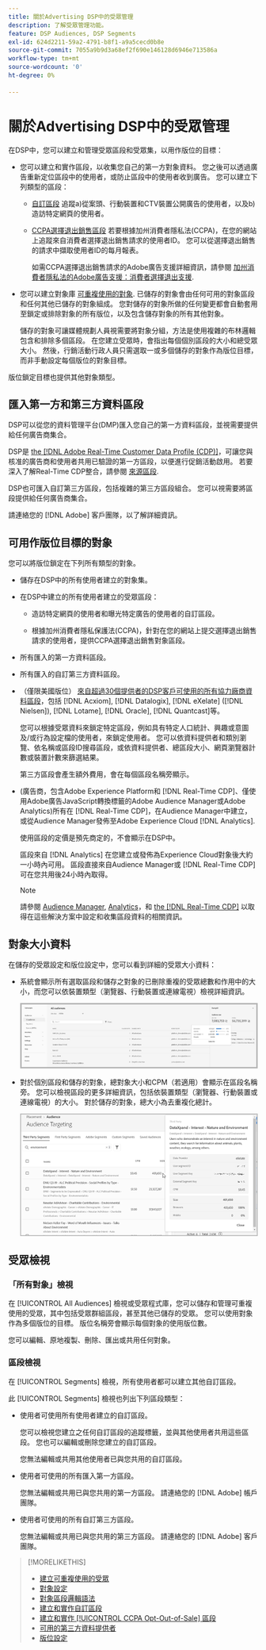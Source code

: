 ```yaml
---
title: 關於Advertising DSP中的受眾管理
description: 了解受眾管理功能。
feature: DSP Audiences, DSP Segments
exl-id: 624d2211-59a2-4791-b8f1-a9a5cecd0b8e
source-git-commit: 7055a9b9d3a68ef2f690e146128d6946e713586a
workflow-type: tm+mt
source-wordcount: '0'
ht-degree: 0%

---
```


# 關於Advertising DSP中的受眾管理

在DSP中，您可以建立和管理受眾區段和受眾集，以用作版位的目標：

* 您可以建立和實作區段，以收集您自己的第一方對象資料。 您之後可以透過廣告重新定位區段中的使用者，或防止區段中的使用者收到廣告。 您可以建立下列類型的區段：

   * [自訂區段](/help/dsp/audiences/custom-segment-create.md) 追蹤a)從案頭、行動裝置和CTV裝置公開廣告的使用者，以及b)造訪特定網頁的使用者。

   * [CCPA選擇退出銷售區段](/help/dsp/audiences/ccpa-opt-out-segment-create.md) 若要根據加州消費者隱私法(CCPA)，在您的網站上追蹤來自消費者選擇退出銷售請求的使用者ID。 您可以從選擇退出銷售的請求中擷取使用者ID的每月報表。

      如需CCPA選擇退出銷售請求的Adobe廣告支援詳細資訊，請參閱 [加州消費者隱私法的Adobe廣告支援：消費者選擇退出支援](/help/privacy/ccpa-opt-out-of-sale.md).

* 您可以建立對象庫 [可重複使用的對象](/help/dsp/audiences/reusable-audience-create.md). 已儲存的對象會由任何可用的對象區段和任何其他已儲存的對象組成。 您對儲存的對象所做的任何變更都會自動套用至鎖定或排除對象的所有版位，以及包含儲存對象的所有其他對象。

   儲存的對象可讓媒體規劃人員視需要將對象分組，方法是使用複雜的布林邏輯包含和排除多個區段。 在您建立受眾時，會指出每個個別區段的大小和總受眾大小。 然後，行銷活動行政人員只需選取一或多個儲存的對象作為版位目標，而非手動設定每個版位的對象目標。

版位鎖定目標也提供其他對象類型。

## 匯入第一方和第三方資料區段

DSP可以從您的資料管理平台(DMP)匯入您自己的第一方資料區段，並視需要提供給任何廣告商集合。

DSP是 [the [!DNL Adobe Real-Time Customer Data Profile (CDP)]](https://experienceleague.adobe.com/docs/experience-platform/rtcdp/overview.html)，可讓您與核准的廣告商和使用者共用已驗證的第一方區段，以便進行促銷活動啟用。 若要深入了解Real-Time CDP整合，請參閱 [來源區段](/help/dsp/audiences/sources/source-about.md).

DSP也可匯入自訂第三方區段，包括複雜的第三方區段組合。 您可以視需要將區段提供給任何廣告商集合。

請連絡您的 [!DNL Adobe] 客戶團隊，以了解詳細資訊。

## 可用作版位目標的對象

您可以將版位鎖定在下列所有類型的對象。

* 儲存在DSP中的所有使用者建立的對象集。

* 在DSP中建立的所有使用者建立的受眾區段：

   * 造訪特定網頁的使用者和曝光特定廣告的使用者的自訂區段。

   * 根據加州消費者隱私保護法(CCPA)，針對在您的網站上提交選擇退出銷售請求的使用者，提供CCPA選擇退出銷售對象區段。

* 所有匯入的第一方資料區段。

* 所有匯入的自訂第三方資料區段。

* （僅限美國版位） [來自超過30個提供者的DSP客戶可使用的所有協力廠商資料區段](/help/dsp/audiences/third-party-data-providers.md)，包括 [!DNL Acxiom], [!DNL Datalogix], [!DNL eXelate] ([!DNL Nielsen]), [!DNL Lotame], [!DNL Oracle], [!DNL Quantcast]等。

   您可以根據受眾資料來鎖定特定區段，例如具有特定人口統計、興趣或意圖及/或行為設定檔的使用者，來鎖定使用者。 您可以依資料提供者和類別瀏覽、依名稱或區段ID搜尋區段，或依資料提供者、總區段大小、網頁瀏覽器計數或裝置計數來篩選結果。

   第三方區段會產生額外費用，會在每個區段名稱旁顯示。

* (廣告商，包含Adobe Experience Platform和 [!DNL Real-Time CDP]、僅使用Adobe廣告JavaScript轉換標籤的Adobe Audience Manager或Adobe Analytics)所有在 [!DNL Real-Time CDP]，在Audience Manager中建立，或從Audience Manager發佈至Adobe Experience Cloud [!DNL Analytics].

   使用區段的定價是預先商定的，不會顯示在DSP中。

   區段來自 [!DNL Analytics] 在您建立或發佈為Experience Cloud對象後大約一小時內可用。 區段直接來自Audience Manager或 [!DNL Real-Time CDP] 可在您共用後24小時內取得。

   >[!NOTE]
   >
   >請參閱 [Audience Manager](https://experienceleague.adobe.com/docs/audience-manager/user-guide/aam-home.html), [Analytics](https://experienceleague.adobe.com/docs/analytics.html)，和 [the [!DNL Real-Time CDP]](https://experienceleague.adobe.com/docs/experience-platform/rtcdp/segmentation/segment-builder-guide.html) 以取得在這些解決方案中設定和收集區段資料的相關資訊。

## 對象大小資料

在儲存的受眾設定和版位設定中，您可以看到詳細的受眾大小資料：

* 系統會顯示所有選取區段和儲存之對象的已刪除重複的受眾總數和作用中的大小，而您可以依裝置類型（瀏覽器、行動裝置或連線電視）檢視詳細資訊。

   ![合併的受眾規模](/help/dsp/assets/audience-size.png)

* 對於個別區段和儲存的對象，總對象大小和CPM（若適用）會顯示在區段名稱旁。 您可以檢視區段的更多詳細資訊，包括依裝置類型（瀏覽器、行動裝置或連線電視）的大小。 對於儲存的對象，總大小為去重複化總計。

   ![個別區段大小](/help/dsp/assets/audience-size-segment.png)

## 受眾檢視

### 「所有對象」檢視

在 [!UICONTROL All Audiences] 檢視或受眾程式庫，您可以儲存和管理可重複使用的受眾，其中包括受眾群組區段，甚至其他已儲存的受眾。 您可以使用對象作為多個版位的目標。 版位名稱旁會顯示每個對象的使用版位數。

您可以編輯、原地複製、刪除、匯出或共用任何對象。

### 區段檢視

在 [!UICONTROL Segments] 檢視，所有使用者都可以建立其他自訂區段。

此 [!UICONTROL Segments] 檢視也列出下列區段類型：

* 使用者可使用所有使用者建立的自訂區段。

   您可以檢視您建立之任何自訂區段的追蹤標籤，並與其他使用者共用這些區段。 您也可以編輯或刪除您建立的自訂區段。

   您無法編輯或共用其他使用者已與您共用的自訂區段。

* 使用者可使用的所有匯入第一方區段。

   您無法編輯或共用已與您共用的第一方區段。 請連絡您的 [!DNL Adobe] 帳戶團隊。

* 使用者可使用的所有自訂第三方區段。

   您無法編輯或共用已與您共用的第三方區段。 請連絡您的 [!DNL Adobe] 客戶團隊。

>[!MORELIKETHIS]
>
>* [建立可重複使用的受眾](reusable-audience-create.md)
>* [對象設定](audience-settings.md)
>* [對象區段邏輯語法](audience-segment-logic-syntax.md)
>* [建立和實作自訂區段](custom-segment-create.md)
>* [建立和實作 [!UICONTROL CCPA Opt-Out-of-Sale] 區段](ccpa-opt-out-segment-create.md)
>* [可用的第三方資料提供者](third-party-data-providers.md)
>* [版位設定](/help/dsp/campaign-management/placements/placement-settings.md)

